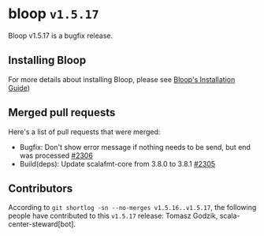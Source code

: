 # bloop `v1.5.17`

Bloop v1.5.17 is a bugfix release.

## Installing Bloop

For more details about installing Bloop, please see [Bloop's Installation Guide](https://scalacenter.github.io/bloop/setup))

## Merged pull requests

Here's a list of pull requests that were merged:

- Bugfix: Don't show error message if nothing needs to be send, but end was processed [#2306]
- Build(deps): Update scalafmt-core from 3.8.0 to 3.8.1 [#2305]


[#2306]: https://github.com/scalacenter/bloop/pull/2306
[#2305]: https://github.com/scalacenter/bloop/pull/2305


## Contributors

According to `git shortlog -sn --no-merges v1.5.16..v1.5.17`, the following people have contributed to
this `v1.5.17` release: Tomasz Godzik, scala-center-steward[bot].
